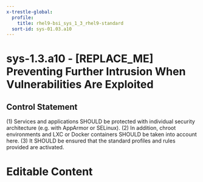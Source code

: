 ```yaml
---
x-trestle-global:
  profile:
    title: rhel9-bsi_sys_1_3_rhel9-standard
  sort-id: sys-01.03.a10
---
```


# sys-1.3.a10 - \[REPLACE_ME\] Preventing Further Intrusion When Vulnerabilities Are Exploited

## Control Statement

(1) Services and applications SHOULD be protected with individual security architecture (e.g.
with AppArmor or SELinux). (2) In addition, chroot environments and LXC or Docker containers
SHOULD be taken into account here. (3) It SHOULD be ensured that the standard profiles and
rules provided are activated.

# Editable Content

<!-- Make additions and edits below -->
<!-- The above represents the contents of the control as received by the profile, prior to additions. -->
<!-- If the profile makes additions to the control, they will appear below. -->
<!-- The above markdown may not be edited but you may edit the content below, and/or introduce new additions to be made by the profile. -->
<!-- If there is a yaml header at the top, parameter values may be edited. Use --set-parameters to incorporate the changes during assembly. -->
<!-- The content here will then replace what is in the profile for this control, after running profile-assemble. -->
<!-- The current profile has no added parts for this control, but you may add new ones here. -->
<!-- Each addition must have a heading either of the form ## Control my_addition_name -->
<!-- or ## Part a. (where the a. refers to one of the control statement labels.) -->
<!-- "## Control" parts are new parts added after the statement part. -->
<!-- "## Part" parts are new parts added into the top-level statement part with that label. -->
<!-- Subparts may be added with nested hash levels of the form ### My Subpart Name -->
<!-- underneath the parent ## Control or ## Part being added -->
<!-- See https://oscal-compass.github.io/compliance-trestle/tutorials/ssp_profile_catalog_authoring/ssp_profile_catalog_authoring for guidance. -->
